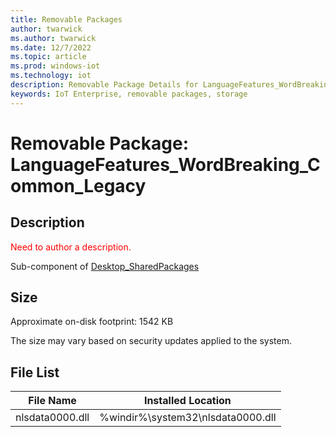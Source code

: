 ```yaml
---
title: Removable Packages
author: twarwick
ms.author: twarwick
ms.date: 12/7/2022
ms.topic: article
ms.prod: windows-iot
ms.technology: iot
description: Removable Package Details for LanguageFeatures_WordBreaking_Common_Legacy
keywords: IoT Enterprise, removable packages, storage
---
```


# Removable Package: LanguageFeatures_WordBreaking_Common_Legacy
## Description
<span style="color:red"> Need to author a description. </span>

Sub-component of [Desktop_SharedPackages](/windows/iot/iot-enterprise/removable-packages/removable-package-details/removable-package-Desktop_SharedPackages)

## Size
Approximate on-disk footprint: 1542 KB

The size may vary based on security updates applied to the system.
## File List
| File Name | Installed Location |
|-----------|--------------------|
| nlsdata0000.dll | %windir%\system32\nlsdata0000.dll |